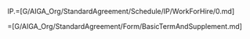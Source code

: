 

IP.=[G/AIGA_Org/StandardAgreement/Schedule/IP/WorkForHire/0.md]

=[G/AIGA_Org/StandardAgreement/Form/BasicTermAndSupplement.md]